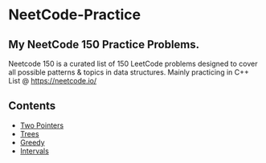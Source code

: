# NeetCode-Practice

## My NeetCode 150 Practice Problems. 
Neetcode 150 is a curated list of 150 LeetCode problems designed to cover all possible patterns & topics in data structures. 
Mainly practicing in C++
List @ https://neetcode.io/ 

## Contents
- [Two Pointers](https://github.com/IvanLai-952/NeetCode-Practice/tree/main/Two%20Pointers/)
- [Trees](https://github.com/IvanLai-952/NeetCode-Practice/tree/main/Trees/)
- [Greedy](https://github.com/IvanLai-952/NeetCode-Practice/tree/main/Greedy/)
- [Intervals](https://github.com/IvanLai-952/NeetCode-Practice/tree/main/Intervals/)